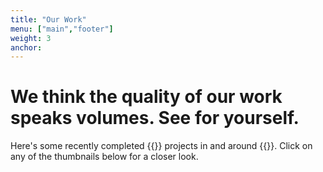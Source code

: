 ```yaml
---
title: "Our Work"
menu: ["main","footer"]
weight: 3
anchor:
---
```


# We think the **quality of our work** speaks volumes. See for yourself.

Here's some recently completed {{<industry>}} projects in and around {{<towncity>}}. Click on any of the thumbnails below for a closer look.
